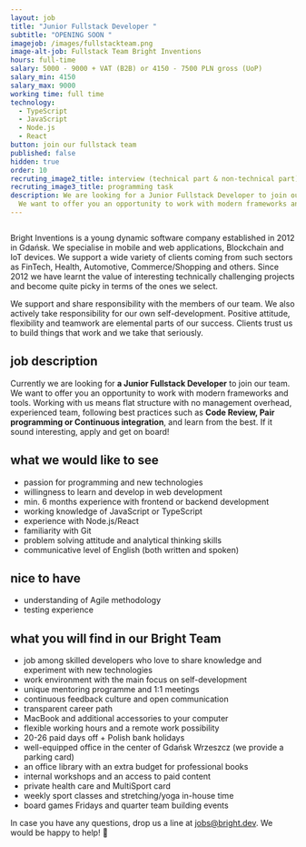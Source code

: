 ```yaml
---
layout: job
title: "Junior Fullstack Developer "
subtitle: "OPENING SOON "
imagejob: /images/fullstackteam.png
image-alt-job: Fullstack Team Bright Inventions
hours: full-time
salary: 5000 - 9000 + VAT (B2B) or 4150 - 7500 PLN gross (UoP)
salary_min: 4150
salary_max: 9000
working time: full time
technology:
  - TypeScript
  - JavaScript
  - Node.js
  - React
button: join our fullstack team
published: false
hidden: true 
order: 10
recruting_image2_title: interview (technical part & non-technical part)
recruting_image3_title: programming task
description: We are looking for a Junior Fullstack Developer to join our team.
  We want to offer you an opportunity to work with modern frameworks and tools.
---
```

![]()

Bright Inventions is a young dynamic software company established in 2012 in Gdańsk. We specialise in mobile and web applications, Blockchain and IoT devices. We support a wide variety of clients coming from such sectors  as FinTech, Health, Automotive, Commerce/Shopping and others. Since 2012 we have learnt the value of interesting technically challenging projects and become quite picky in terms of the ones we select.

We support and share responsibility with the members of our team. We also actively take responsibility for our own self-development. Positive attitude, flexibility and teamwork are elemental parts of our success. Clients trust us to build things that work and we take that seriously.

## job description

Currently we are looking for **a Junior Fullstack Developer** to join our team. We want to offer you an opportunity to work with modern frameworks and tools. Working with us means flat structure with no management overhead,  experienced team, following best practices such as **Code Review, Pair programming or Continuous integration**, and learn from the best. If it sound interesting, apply and get on board!

## what we would like to see

* passion for programming and new technologies
* willingness to learn and develop in web development 
* min. 6 months experience with frontend or backend development
* working knowledge of JavaScript or TypeScript 
* experience with Node.js/React
* familiarity with Git 
* problem solving attitude and analytical thinking skills 
* communicative level of English (both written and spoken) 

## nice to have

* understanding of Agile methodology 
* testing experience

## what you will find in our Bright Team

* job among skilled developers who love to share knowledge and experiment with new technologies
* work environment with the main focus on self-development 
* unique mentoring programme and 1:1 meetings 
* continuous feedback culture and open communication
* transparent career path 
* MacBook and additional accessories to your computer 
* flexible working hours and a remote work possibility 
* 20-26 paid days off + Polish bank holidays 
* well-equipped office in the center of Gdańsk Wrzeszcz (we provide a parking card)
* an office library with an extra budget for professional books 
* internal workshops and an access to paid content 
* private health care and MultiSport card
* weekly sport classes and stretching/yoga in-house time 
* board games Fridays and quarter team building events 

In case you have any questions, drop us a line at jobs@bright.dev. We would be happy to help! 🧡
